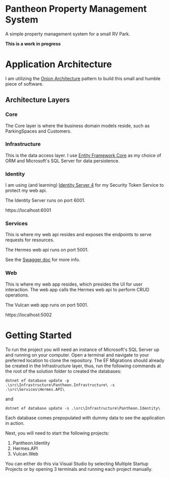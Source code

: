 # Pantheon Property Management System
A simple property management system for a small RV Park.

**This is a work in progress**

# Application Architecture
I am utilizing the [Onion Architecture](https://jeffreypalermo.com/2008/07/the-onion-architecture-part-1/)
pattern to build this small and humble piece of software.
 

## Architecture Layers
### Core
The Core layer is where the business domain models reside, such as ParkingSpaces and Customers.


### Infrastructure
This is the data access layer. I use [Entity Framework Core](https://docs.microsoft.com/en-us/ef/core/)
as my choice of ORM and Microsoft's SQL Server for data persistence.

### Identity
I am using (and learning) [Identity Server 4](https://identityserver4.readthedocs.io/en/latest/index.html)
for my Security Token Service to protect my web api.

The Identity Server runs on port 6001.

https://localhost:6001

### Services
This is where my web api resides and exposes the endpoints to serve requests for 
resources.

The Hermes web api runs on port 5001.

See the [Swagger doc](https://localhost:5001/swagger) for more info. 

### Web
This is where my web app resides, which presides the UI for user interaction.
The web app calls the Hermes web api to perform CRUD operations.
 
The Vulcan web app runs on port 5001.

https://localhost:5002

# Getting Started
To run the project you will need an instance of Microsoft's SQL Server up and running on your computer. Open a terminal and navigate to your preferred location to clone the repository. The EF Migrations should already be created in the Infrastructure layer, thus, run the following commands at the root of the solution folder to created the databases:

```
dotnet ef database update -p .\src\Infrastructure\Pantheon.Infrastructure\ -s .\src\Services\Hermes.API\
```
and
```
dotnet ef database update -s .\src\Infrastructure\Pantheon.Identity\

```

Each database comes prepopulated with dummy data to see the application in action.

Next, you will need to start the following projects:

1. Pantheon.Identity
2. Hermes.API
3. Vulcan.Web

You can either do this via Visual Studio by selecting Multiple Startup Projects or by opening 3 terminals and running each project manually.

